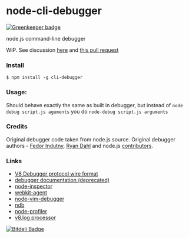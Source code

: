 node-cli-debugger
=================

[![Greenkeeper badge](https://badges.greenkeeper.io/sidorares/node-cli-debugger.svg)](https://greenkeeper.io/)

node.js command-line debugger

WIP. See discussion [here](https://groups.google.com/forum/#!topic/nodejs/aari58_A6Y8) and [this pull request](https://github.com/joyent/node/pull/6507)

### Install
	$ npm install -g cli-debugger

### Usage:

   Should behave exactly the same as built in debugger, but instead of `node debug script.js aguments` you do `node-debug script.js arguments`


### Credits

Original debugger code taken from node.js source. Original debugger authors - [Fedor Indutny](https://github.com/indutny), [Ryan Dahl](https://github.com/ry) and node.js [contributors](https://github.com/joyent/node/graphs/contributors).

### Links

  - [V8 Debugger protocol wire format](https://code.google.com/p/v8/wiki/DebuggerProtocol)
  - [debugger documentation (deprecated)](http://nodejs.org/api/debugger.html)
  - [node-inspector](https://github.com/node-inspector/node-inspector)
  - [webkit-agent](https://github.com/c4milo/node-webkit-agent)
  - [node-vim-debugger](https://github.com/sidorares/node-vim-debugger)
  - [ndb](https://github.com/smtlaissezfaire/ndb)
  - [node-profiler](https://github.com/bnoordhuis/node-profiler)
  - [v8.log processor](https://github.com/sidorares/node-tick)


[![Bitdeli Badge](https://d2weczhvl823v0.cloudfront.net/sidorares/node-cli-debugger/trend.png)](https://bitdeli.com/free "Bitdeli Badge")

